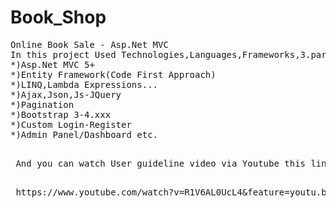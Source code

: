 # Book_Shop
<pre>
Online Book Sale - Asp.Net MVC
In this project Used Technologies,Languages,Frameworks,3.part soft. etc. :
*)Asp.Net MVC 5+
*)Entity Framework(Code First Approach)
*)LINQ,Lambda Expressions...
*)Ajax,Json,Js-JQuery
*)Pagination
*)Bootstrap 3-4.xxx
*)Custom Login-Register
*)Admin Panel/Dashboard etc.<p>
 And you can watch User guideline video via Youtube this link</p>
 https://www.youtube.com/watch?v=R1V6AL0UcL4&feature=youtu.be
 </pre>
